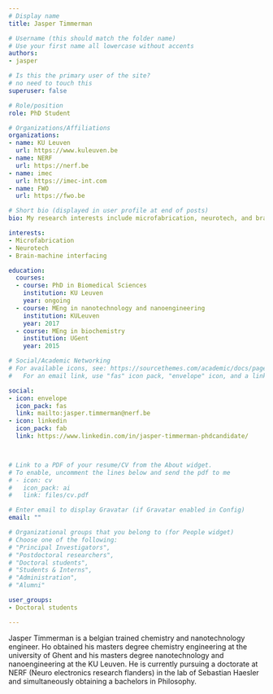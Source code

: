 ```yaml
---
# Display name
title: Jasper Timmerman

# Username (this should match the folder name)
# Use your first name all lowercase without accents
authors:
- jasper

# Is this the primary user of the site?
# no need to touch this
superuser: false

# Role/position
role: PhD Student

# Organizations/Affiliations
organizations:
- name: KU Leuven
  url: https://www.kuleuven.be
- name: NERF
  url: https://nerf.be
- name: imec
  url: https://imec-int.com
- name: FWO
  url: https://fwo.be

# Short bio (displayed in user profile at end of posts)
bio: My research interests include microfabrication, neurotech, and brain-machine interfacing.

interests:
- Microfabrication
- Neurotech
- Brain-machine interfacing

education:
  courses:
  - course: PhD in Biomedical Sciences
    institution: KU Leuven
    year: ongoing
  - course: MEng in nanotechnology and nanoengineering
    institution: KULeuven
    year: 2017
  - course: MEng in biochemistry
    institution: UGent
    year: 2015

# Social/Academic Networking
# For available icons, see: https://sourcethemes.com/academic/docs/page-builder/#icons
#   For an email link, use "fas" icon pack, "envelope" icon, and a link in the

social:
- icon: envelope
  icon_pack: fas
  link: mailto:jasper.timmerman@nerf.be
- icon: linkedin
  icon_pack: fab
  link: https://www.linkedin.com/in/jasper-timmerman-phdcandidate/



# Link to a PDF of your resume/CV from the About widget.
# To enable, uncomment the lines below and send the pdf to me
# - icon: cv
#   icon_pack: ai
#   link: files/cv.pdf

# Enter email to display Gravatar (if Gravatar enabled in Config)
email: ""

# Organizational groups that you belong to (for People widget)
# Choose one of the following:
# "Principal Investigators",
# "Postdoctoral researchers",
# "Doctoral students",
# "Students & Interns",
# "Administration",
# "Alumni"

user_groups:
- Doctoral students

---
```


Jasper Timmerman is a belgian trained chemistry and nanotechnology engineer. Ho obtained his masters degree chemistry engineering at the university of Ghent and his masters degree nanotechnology and nanoengineering at the KU Leuven. He is currently pursuing a doctorate at NERF (Neuro electronics research flanders) in the lab of Sebastian Haesler and simultaneously obtaining a bachelors in Philosophy. 